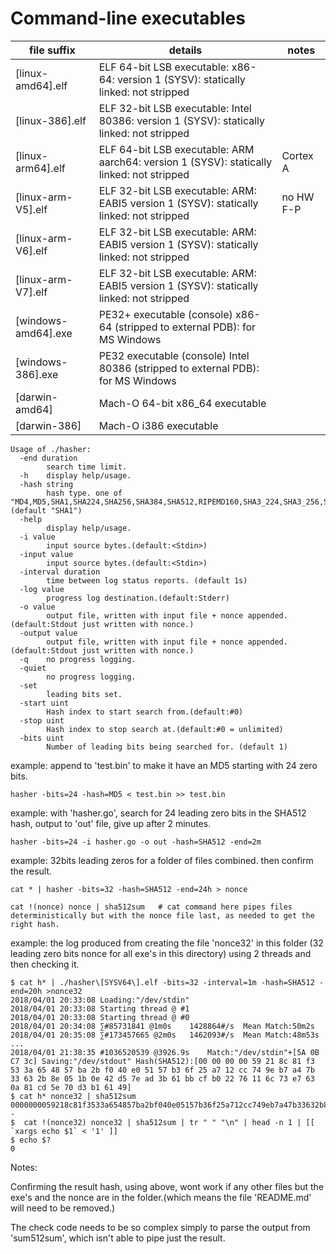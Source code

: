 # Command-line executables



| file suffix | details | notes |
|--------------------|-------------------------------------------------------------------------------------------|----------------|
| [linux-amd64].elf | ELF 64-bit LSB executable: x86-64: version 1 (SYSV): statically linked: not stripped |
| [linux-386].elf | ELF 32-bit LSB executable: Intel 80386: version 1 (SYSV): statically linked: not stripped |
| [linux-arm64].elf | ELF 64-bit LSB executable: ARM aarch64: version 1 (SYSV): statically linked: not stripped | Cortex A |
| [linux-arm-V5].elf | ELF 32-bit LSB executable: ARM: EABI5 version 1 (SYSV): statically linked: not stripped | no HW F-P |
| [linux-arm-V6].elf | ELF 32-bit LSB executable: ARM: EABI5 version 1 (SYSV): statically linked: not stripped |  |
| [linux-arm-V7].elf | ELF 32-bit LSB executable: ARM: EABI5 version 1 (SYSV): statically linked: not stripped |  |
| [windows-amd64].exe | PE32+ executable (console) x86-64 (stripped to external PDB): for MS Windows | |
| [windows-386].exe | PE32 executable (console) Intel 80386 (stripped to external PDB): for MS Windows | |
| [darwin-amd64] | Mach-O 64-bit x86_64 executable |  |
| [darwin-386] | Mach-O i386 executable |  |

```
Usage of ./hasher:
  -end duration
    	search time limit.
  -h	display help/usage.
  -hash string
    	hash type. one of "MD4,MD5,SHA1,SHA224,SHA256,SHA384,SHA512,RIPEMD160,SHA3_224,SHA3_256,SHA3_384,SHA3_512,SHA512_224,SHA512_256" (default "SHA1")
  -help
    	display help/usage.
  -i value
    	input source bytes.(default:<Stdin>)
  -input value
    	input source bytes.(default:<Stdin>)
  -interval duration
    	time between log status reports. (default 1s)
  -log value
    	progress log destination.(default:Stderr)
  -o value
    	output file, written with input file + nonce appended.(default:Stdout just written with nonce.)
  -output value
    	output file, written with input file + nonce appended.(default:Stdout just written with nonce.)
  -q	no progress logging.
  -quiet
    	no progress logging.
  -set
    	leading bits set.
  -start uint
    	Hash index to start search from.(default:#0)
  -stop uint
    	Hash index to stop search at.(default:#0 = unlimited)
  -bits uint
    	Number of leading bits being searched for. (default 1)
```    	
       	 
example: append to 'test.bin' to make it have an MD5 starting with 24 zero bits.
```
hasher -bits=24 -hash=MD5 < test.bin >> test.bin
```

example: with 'hasher.go', search for 24 leading zero bits in the SHA512 hash, output to 'out' file, give up after 2 minutes.
```
hasher -bits=24 -i hasher.go -o out -hash=SHA512 -end=2m
```

example: 32bits leading zeros for a folder of files combined. then confirm the result.
```
cat * | hasher -bits=32 -hash=SHA512 -end=24h > nonce

cat !(nonce) nonce | sha512sum   # cat command here pipes files deterministically but with the nonce file last, as needed to get the right hash.
```

example: the log produced from creating the file 'nonce32' in this folder (32 leading zero bits nonce for all exe's in this directory) using 2 threads and then checking it.
```
$ cat h* | ./hasher\[SYSV64\].elf -bits=32 -interval=1m -hash=SHA512 -end=20h >nonce32
2018/04/01 20:33:08 Loading:"/dev/stdin"
2018/04/01 20:33:08 Starting thread @ #1
2018/04/01 20:33:08 Starting thread @ #0
2018/04/01 20:34:08 ∑#85731841 @1m0s	1428864#/s	Mean Match:50m2s
2018/04/01 20:35:08 ∑#173457665 @2m0s	1462093#/s	Mean Match:48m53s
...
2018/04/01 21:38:35 #1036520539 @3926.9s	Match:"/dev/stdin"+[5A 0B C7 3c] Saving:"/dev/stdout" Hash(SHA512):[00 00 00 00 59 21 8c 81 f3 53 3a 65 48 57 ba 2b f0 40 e0 51 57 b3 6f 25 a7 12 cc 74 9e b7 a4 7b 33 63 2b 8e 05 1b 0e 42 d5 7e ad 3b 61 bb cf b0 22 76 11 6c 73 e7 63 0a 81 cd 5e 70 d3 b1 61 49]
$ cat h* nonce32 | sha512sum
0000000059218c81f3533a654857ba2bf040e05157b36f25a712cc749eb7a47b33632b8e051b0e42d57ead3b61bbcfb02276116c73e7630a81cd5e70d3b16149  -
$  cat !(nonce32) nonce32 | sha512sum | tr " " "\n" | head -n 1 | [[ `xargs echo $1` < '1' ]]
$ echo $?
0
```
Notes: 

Confirming the result hash, using above, wont work if any other files but the exe's and the nonce are in the folder.(which means the file 'README.md' will need to be removed.)

The check code needs to be so complex simply to parse the output from 'sum512sum', which isn't able to pipe just the result.


